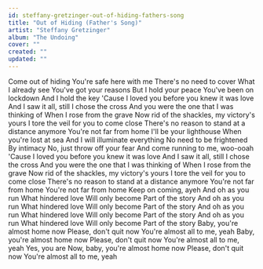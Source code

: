 ```yaml
---
id: steffany-gretzinger-out-of-hiding-fathers-song
title: "Out of Hiding (Father's Song)"
artist: "Steffany Gretzinger"
album: "The Undoing"
cover: ""
created: ""
updated: ""
---
```


Come out of hiding
You're safe here with me
There's no need to cover
What I already see
You've got your reasons
But I hold your peace
You've been on lockdown
And I hold the key
'Cause I loved you before you knew it was love
And I saw it all, still I chose the cross
And you were the one that I was thinking of
When I rose from the grave
Now rid of the shackles, my victory's yours
I tore the veil for you to come close
There's no reason to stand at a distance anymore
You're not far from home
I'll be your lighthouse
When you're lost at sea
And I will illuminate everything
No need to be frightened
By intimacy
No, just throw off your fear
And come running to me, woo-ooah
'Cause I loved you before you knew it was love
And I saw it all, still I chose the cross
And you were the one that I was thinking of
When I rose from the grave
Now rid of the shackles, my victory's yours
I tore the veil for you to come close
There's no reason to stand at a distance anymore
You're not far from home
You're not far from home
Keep on coming, ayeh
And oh as you run
What hindered love
Will only become
Part of the story
And oh as you run
What hindered love
Will only become
Part of the story
And oh as you run
What hindered love
Will only become
Part of the story
And oh as you run
What hindered love
Will only become
Part of the story
Baby, you're almost home now
Please, don't quit now
You're almost all to me, yeah
Baby, you're almost home now
Please, don't quit now
You're almost all to me, yeah
Yes, you are
Now, baby, you're almost home now
Please, don't quit now
You're almost all to me, yeah